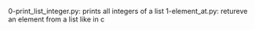 0-print_list_integer.py: prints all integers of a list
1-element_at.py: retureve an element from a list like in c
